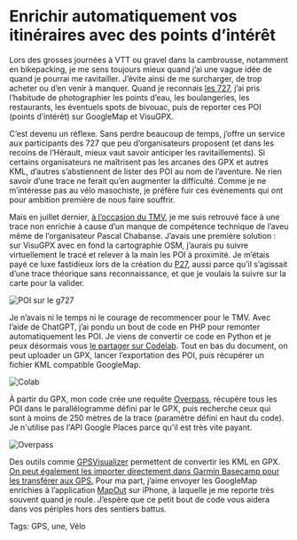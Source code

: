 # Enrichir automatiquement vos itinéraires avec des points d’intérêt

Lors des grosses journées à VTT ou gravel dans la cambrousse, notamment en bikepacking, je me sens toujours mieux quand j’ai une vague idée de quand je pourrai me ravitailler. J’évite ainsi de me surcharger, de trop acheter ou d’en venir à manquer. Quand je reconnais [les 727](https://727.tcrouzet.com), j’ai pris l’habitude de photographier les points d’eau, les boulangeries, les restaurants, les éventuels spots de bivouac, puis de reporter ces POI (points d’intérêt) sur GoogleMap et VisuGPX.

C’est devenu un réflexe. Sans perdre beaucoup de temps, j’offre un service aux participants des 727 que peu d’organisateurs proposent (et dans les recoins de l’Hérault, mieux vaut savoir anticiper les ravitaillements). Si certains organisateurs ne maîtrisent pas les arcanes des GPX et autres KML, d’autres s’abstiennent de lister des POI au nom de l’aventure. Ne rien savoir d’une trace ne ferait qu’en augmenter la difficulté. Comme je ne m’intéresse pas au vélo masochiste, je préfère fuir ces évènements qui ont pour ambition première de nous faire souffrir.

Mais en juillet dernier, [à l’occasion du TMV](https://tcrouzet.com/2023/07/16/tour-du-massif-vosgien-le-bikepacking-a-ne-pas-manquer-en-juillet/), je me suis retrouvé face à une trace non enrichie à cause d’un manque de compétence technique de l’aveu même de l’organisateur Pascal Chabanse. J’avais une première solution : sur VisuGPX avec en fond la cartographie OSM, j’aurais pu suivre virtuellement le tracé et relever à la main les POI à proximité. Je m’étais payé ce luxe fastidieux lors de la création du [P27](https://tcrouzet.com/p27/), aussi parce qu’il s’agissait d’une trace théorique sans reconnaissance, et que je voulais la suivre sur la carte pour la valider.

![POI sur le g727](https://tcrouzet.com/images_tc/2023/10/g727pois.jpg)

Je n’avais ni le temps ni le courage de recommencer pour le TMV. Avec l’aide de ChatGPT, j’ai pondu un bout de code en PHP pour remonter automatiquement les POI. Je viens de convertir ce code en Python et je peux désormais vous [le partager sur Codelab](https://colab.research.google.com/drive/14TTY1j3InZca3ShhdHWWrfcoDUeyFmTR?usp=sharing). Tout en bas du document, on peut uploader un GPX, lancer l’exportation des POI, puis récupérer un fichier KML compatible GoogleMap.

![Colab](https://colab.research.google.com/drive/14TTY1j3InZca3ShhdHWWrfcoDUeyFmTR?usp=sharing)

À partir du GPX, mon code crée une requête [Overpass](https://overpass-turbo.eu/), récupère tous les POI dans le parallélogramme défini par le GPX, puis recherche ceux qui sont à moins de 250 mètres de la trace (paramètre défini en haut du code). Je n'utilise pas l'API Google Places parce qu'il est très vite payant.

![Overpass](https://tcrouzet.com/images_tc/2023/10/overpass-scaled.jpg)

Des outils comme [GPSVisualizer](https://www.gpsvisualizer.com/convert_input) permettent de convertir les KML en GPX. [On peut également les importer directement dans Garmin Basecamp pour les transférer aux GPS.](https://tcrouzet.com/2023/03/24/comment-je-prepare-mon-gps-pour-un-bikepacking/) Pour ma part, j’aime envoyer les GoogleMap enrichies à l’application [MapOut](https://mapout.app/) sur iPhone, à laquelle je me reporte très souvent quand je roule. J’espère que ce petit bout de code vous aidera dans vos périples hors des sentiers battus.

Tags: GPS, une, Vélo